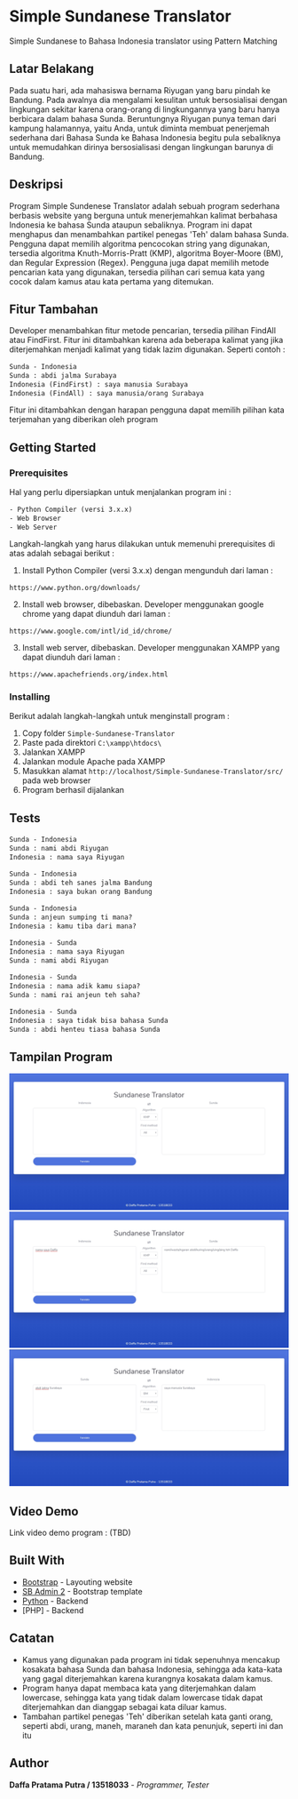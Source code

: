 # Simple Sundanese Translator
Simple Sundanese to Bahasa Indonesia translator using Pattern Matching

## Latar Belakang
Pada suatu hari, ada mahasiswa bernama Riyugan yang baru pindah ke Bandung. Pada awalnya dia mengalami kesulitan untuk bersosialisai dengan lingkungan sekitar karena orang-orang di lingkungannya yang baru hanya berbicara dalam bahasa Sunda. Beruntungnya Riyugan punya teman dari kampung halamannya, yaitu Anda, untuk diminta membuat penerjemah sederhana dari Bahasa Sunda ke Bahasa Indonesia begitu pula sebaliknya untuk memudahkan dirinya bersosialisasi dengan lingkungan barunya di Bandung.

## Deskripsi
Program Simple Sundenese Translator adalah sebuah program sederhana berbasis website yang berguna untuk menerjemahkan kalimat berbahasa Indonesia ke bahasa Sunda ataupun sebaliknya. Program ini dapat menghapus dan menambahkan partikel penegas 'Teh' dalam bahasa Sunda. Pengguna dapat memilih algoritma pencocokan string yang digunakan, tersedia algoritma Knuth-Morris-Pratt (KMP), algoritma Boyer-Moore (BM), dan Regular Expression (Regex). Pengguna juga dapat memilih metode pencarian kata yang digunakan, tersedia pilihan cari semua kata yang cocok dalam kamus atau kata pertama yang ditemukan.

## Fitur Tambahan
Developer menambahkan fitur metode pencarian, tersedia pilihan FindAll atau FindFirst. Fitur ini ditambahkan karena ada beberapa kalimat yang jika diterjemahkan menjadi kalimat yang tidak lazim digunakan. Seperti contoh :
```
Sunda - Indonesia
Sunda : abdi jalma Surabaya
Indonesia (FindFirst) : saya manusia Surabaya
Indonesia (FindAll) : saya manusia/orang Surabaya
```
Fitur ini ditambahkan dengan harapan pengguna dapat memilih pilihan kata terjemahan yang diberikan oleh program

## Getting Started
### Prerequisites
Hal yang perlu dipersiapkan untuk menjalankan program ini :
```
- Python Compiler (versi 3.x.x)
- Web Browser
- Web Server
```
Langkah-langkah yang harus dilakukan untuk memenuhi prerequisites di atas adalah sebagai berikut :
1. Install Python Compiler (versi 3.x.x) dengan mengunduh dari laman :
```
https://www.python.org/downloads/
```
2. Install web browser, dibebaskan. Developer menggunakan google chrome yang dapat diunduh dari laman :
```
https://www.google.com/intl/id_id/chrome/
```
3. Install web server, dibebaskan. Developer menggunakan XAMPP yang dapat diunduh dari laman :
```
https://www.apachefriends.org/index.html
```

### Installing
Berikut adalah langkah-langkah untuk menginstall program :
1. Copy folder `Simple-Sundanese-Translator`
2. Paste pada direktori `C:\xampp\htdocs\`
3. Jalankan XAMPP
4. Jalankan module Apache pada XAMPP
5. Masukkan alamat `http://localhost/Simple-Sundanese-Translator/src/` pada web browser
6. Program berhasil dijalankan

## Tests
```
Sunda - Indonesia
Sunda : nami abdi Riyugan
Indonesia : nama saya Riyugan
```

```
Sunda - Indonesia
Sunda : abdi teh sanes jalma Bandung
Indonesia : saya bukan orang Bandung
```

```
Sunda - Indonesia
Sunda : anjeun sumping ti mana?
Indonesia : kamu tiba dari mana?
```

```
Indonesia - Sunda
Indonesia : nama saya Riyugan
Sunda : nami abdi Riyugan
```

```
Indonesia - Sunda
Indonesia : nama adik kamu siapa?
Sunda : nami rai anjeun teh saha?
```

```
Indonesia - Sunda
Indonesia : saya tidak bisa bahasa Sunda
Sunda : abdi henteu tiasa bahasa Sunda
```
## Tampilan Program
![Tampilan Utama Program](https://github.com/daffa1pratama/Simple-Sundanese-Translator/blob/master/src/assets/img/img1.jpg)
![Tampilan Translate Program](https://github.com/daffa1pratama/Simple-Sundanese-Translator/blob/master/src/assets/img/img2.jpg)
![Tampilan Translate Program](https://github.com/daffa1pratama/Simple-Sundanese-Translator/blob/master/src/assets/img/img3.jpg)

## Video Demo
Link video demo program : (TBD)

## Built With
* [Bootstrap](https://getbootstrap.com/) - Layouting website
* [SB Admin 2](https://startbootstrap.com/themes/sb-admin-2/) - Bootstrap template
* [Python](https://www.python.org/) - Backend
* [PHP] - Backend

## Catatan
 - Kamus yang digunakan pada program ini tidak sepenuhnya mencakup kosakata bahasa Sunda dan bahasa Indonesia, sehingga ada kata-kata yang gagal diterjemahkan karena kurangnya kosakata dalam kamus.
 - Program hanya dapat membaca kata yang diterjemahkan dalam lowercase, sehingga kata yang tidak dalam lowercase tidak dapat diterjemahkan dan dianggap sebagai kata diluar kamus.
 - Tambahan partikel penegas 'Teh' diberikan setelah kata ganti orang, seperti abdi, urang, maneh, maraneh dan kata penunjuk, seperti ini dan itu

## Author
**Daffa Pratama Putra / 13518033** - *Programmer, Tester*
